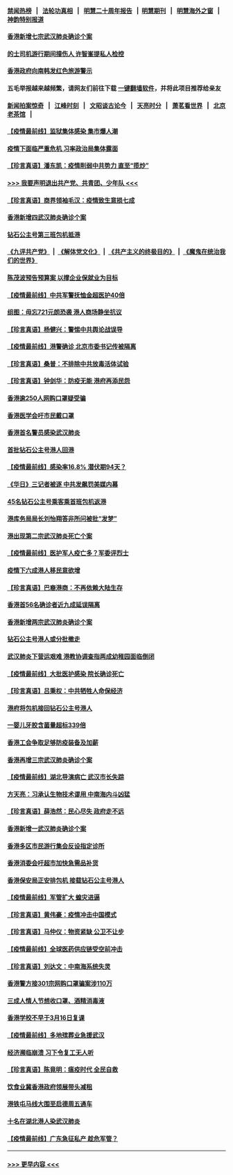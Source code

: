 #### [禁闻热榜](热点新闻.md?=0)  &nbsp;&nbsp;|&nbsp;&nbsp; [法轮功真相](https://github.com/gfw-breaker/truth/blob/master/README.md?=0) &nbsp;&nbsp;|&nbsp;&nbsp; [明慧二十周年报告](https://github.com/gfw-breaker/mh-reports/blob/master/README.md?=0) &nbsp;&nbsp;|&nbsp;&nbsp;[明慧期刊](https://github.com/gfw-breaker/mh-qikan) &nbsp;&nbsp;|&nbsp;&nbsp; [明慧海外之窗](https://github.com/gfw-breaker/mh-news/blob/master/README.md?=0) &nbsp;&nbsp;|&nbsp;&nbsp; [神韵特别报道](https://github.com/gfw-breaker/mh-news/blob/master/shenyun.md?=0)
#### [香港新增七宗武汉肺炎确诊个案](../pages/nsc415/n11893498.md?t=02251231) 
#### [的士司机游行期间撞伤人 许智峯提私人检控](../pages/nsc415/n11893483.md?t=02251231) 
#### [香港政府向南韩发红色旅游警示](../pages/nsc415/n11893398.md?t=02251231) 
#### 五毛举报越来越频繁，请网友们前往下载 [一键翻墙软件](https://github.com/gfw-breaker/ssr-accounts)，并将此项目推荐给亲友
#### [新闻拍案惊奇](https://github.com/gfw-breaker/banned-news/blob/master/pages/link4.md) &nbsp;&nbsp;|&nbsp;&nbsp; [江峰时刻](https://github.com/gfw-breaker/banned-news/blob/master/pages/link4.md) &nbsp;&nbsp;|&nbsp;&nbsp; [文昭谈古论今](https://github.com/gfw-breaker/banned-news/blob/master/pages/link4.md) &nbsp;&nbsp;|&nbsp;&nbsp; [天亮时分](https://github.com/gfw-breaker/banned-news/blob/master/pages/link4.md) &nbsp;&nbsp;|&nbsp;&nbsp; [萧茗看世界](https://github.com/gfw-breaker/banned-news/blob/master/pages/link4.md) &nbsp;&nbsp;|&nbsp;&nbsp; [北京老茶馆](https://github.com/gfw-breaker/banned-news/blob/master/pages/link4.md) &nbsp;&nbsp;|&nbsp;&nbsp; 
#### [【疫情最前线】监狱集体感染 集市爆人潮](../pages/nsc415/n11893181.md?t=02251231) 
#### [疫情下面临严重危机  习率政治局集体露面](../pages/nsc415/n11893305.md?t=02251231) 
#### [【珍言真语】潘东凯：疫情削弱中共势力 直至“揽炒”](../pages/nsc415/n11892866.md?t=02251231) 
#### [>>> 我要声明退出共产党、共青团、少年队 <<<](https://github.com/begood0513/goodnews/blob/master/quit/letter.md) 
#### [【珍言真语】商界领袖毛汉：疫情致生意损七成](../pages/nsc415/n11890348.md?t=02251231) 
#### [香港新增四武汉肺炎确诊个案](../pages/nsc415/n11890610.md?t=02251231) 
#### [钻石公主号第三班包机抵港](../pages/nsc415/n11890645.md?t=02251231) 
#### [《九评共产党》](https://github.com/begood0513/9ping.md/blob/master/README.md) &nbsp;|&nbsp; [《解体党文化》](../../../../jtdwh.md/blob/master/README.md)  &nbsp;|&nbsp; [《共产主义的终极目的》](../../../../gczydzjmd.md/blob/master/README.md) &nbsp;|&nbsp; [《魔鬼在统治我们的世界》](../../../../mgztzwmdsj.md/blob/master/README.md) 
#### [陈茂波预告预算案 以撑企业保就业为目标](../pages/nsc415/n11890574.md?t=02251231) 
#### [【疫情最前线】中共军警抚恤金超医护40倍](../pages/nsc415/n11890458.md?t=02251231) 
#### [组图：毋忘721元朗恐袭 港人商场静坐抗议](../pages/nsc415/n11876882.md?t=02251231) 
#### [【珍言真语】杨健兴：警惕中共舆论战误导](../pages/nsc415/n11888131.md?t=02251231) 
#### [【疫情最前线】港警确诊 北京市委书记传被隔离](../pages/nsc415/n11886872.md?t=02251231) 
#### [【珍言真语】桑普：不排除中共放毒活体试验](../pages/nsc415/n11886832.md?t=02251231) 
#### [【珍言真语】钟剑华：防疫无能 港府再添民怨](../pages/nsc415/n11884504.md?t=02251231) 
#### [香港逾250人网购口罩疑受骗](../pages/nsc415/n11884388.md?t=02251231) 
#### [香港医学会吁市民戴口罩](../pages/nsc415/n11884367.md?t=02251231) 
#### [香港首名警员感染武汉肺炎](../pages/nsc415/n11884357.md?t=02251231) 
#### [首批钻石公主号港人回港](../pages/nsc415/n11884333.md?t=02251231) 
#### [【疫情最前线】感染率16.8% 潜伏期94天？](../pages/nsc415/n11884256.md?t=02251231) 
#### [《华日》三记者被逐 中共发飙罚美媒内幕](../pages/nsc415/n11884184.md?t=02251231) 
#### [45名钻石公主号乘客乘首班包机返港](../pages/nsc415/n11881770.md?t=02251231) 
#### [港库务局局长刘怡翔答非所问被批“发梦”](../pages/nsc415/n11881752.md?t=02251231) 
#### [港出现第二宗武汉肺炎死亡个案](../pages/nsc415/n11881736.md?t=02251231) 
#### [【疫情最前线】医护军人疫亡多？军委评烈士](../pages/nsc415/n11881655.md?t=02251231) 
#### [疫情下六成港人移民意欲增](../pages/nsc415/n11881699.md?t=02251231) 
#### [【珍言真语】巴裔港商：不再依赖大陆生存](../pages/nsc415/n11881126.md?t=02251231) 
#### [香港首56名确诊者近九成延误隔离](../pages/nsc415/n11879079.md?t=02251231) 
#### [香港新增两宗武汉肺炎确诊个案](../pages/nsc415/n11879064.md?t=02251231) 
#### [钻石公主号港人或分批撤走](../pages/nsc415/n11879029.md?t=02251231) 
#### [武汉肺炎下营运艰难 港教协调查指两成幼稚园面临倒闭](../pages/nsc415/n11878989.md?t=02251231) 
#### [【疫情最前线】大批医护感染 院长确诊死亡](../pages/nsc415/n11878595.md?t=02251231) 
#### [【珍言真语】吕秉权：中共牺牲人命保经济](../pages/nsc415/n11878390.md?t=02251231) 
#### [港府将包机接回钻石公主号港人](../pages/nsc415/n11876352.md?t=02251231) 
#### [一婴儿牙胶含菌量超标339倍](../pages/nsc415/n11876336.md?t=02251231) 
#### [香港工会争取足够防疫装备及加薪](../pages/nsc415/n11876313.md?t=02251231) 
#### [香港再增三宗武汉肺炎确诊个案](../pages/nsc415/n11876297.md?t=02251231) 
#### [【疫情最前线】湖北导演病亡 武汉市长失踪](../pages/nsc415/n11876272.md?t=02251231) 
#### [方天亮：习承认生物技术谬用 中南海内斗凶猛](../pages/nsc415/n11873679.md?t=02251231) 
#### [【珍言真语】薛浩然：民心尽失 政府走不远](../pages/nsc415/n11875838.md?t=02251231) 
#### [香港新增一武汉肺炎确诊个案](../pages/nsc415/n11874044.md?t=02251231) 
#### [香港多区市民游行集会反设指定诊所](../pages/nsc415/n11874017.md?t=02251231) 
#### [香港消委会吁超市加快急需品补货](../pages/nsc415/n11874003.md?t=02251231) 
#### [香港保安局正安排包机 接载钻石公主号港人](../pages/nsc415/n11873932.md?t=02251231) 
#### [【疫情最前线】军管扩大 蝗灾进逼](../pages/nsc415/n11873780.md?t=02251231) 
#### [【珍言真语】黄伟豪：疫情冲击中国模式](../pages/nsc415/n11873482.md?t=02251231) 
#### [【珍言真语】马仲仪：物资紧缺 公卫不让步](../pages/nsc415/n11872315.md?t=02251231) 
#### [【疫情最前线】全球医药供应链受空前冲击](../pages/nsc415/n11869614.md?t=02251231) 
#### [【珍言真语】刘达文：中南海系统失灵](../pages/nsc415/n11869465.md?t=02251231) 
#### [香港警方接301宗网购口罩骗案涉110万](../pages/nsc415/n11867572.md?t=02251231) 
#### [三成人情人节想收口罩、酒精消毒液](../pages/nsc415/n11867523.md?t=02251231) 
#### [香港学校不早于3月16日复课](../pages/nsc415/n11867498.md?t=02251231) 
#### [【疫情最前线】多地殡葬业急援武汉](../pages/nsc415/n11866914.md?t=02251231) 
#### [经济濒临崩溃 习下令复工无人听](../pages/nsc415/n11867269.md?t=02251231) 
#### [【珍言真语】陈竟明：瘟疫时代 全民自救](../pages/nsc415/n11866765.md?t=02251231) 
#### [饮食业冀香港政府领展带头减租](../pages/nsc415/n11864876.md?t=02251231) 
#### [港铁屯马线大围至启德周五通车](../pages/nsc415/n11864842.md?t=02251231) 
#### [十名在湖北港人染武汉肺炎](../pages/nsc415/n11864807.md?t=02251231) 
#### [【疫情最前线】广东急征私产 趁危军管？](../pages/nsc415/n11864205.md?t=02251231) 

----
#### [ >>> 更早内容 <<< ](../indexes/nsc415-earlier.md)
